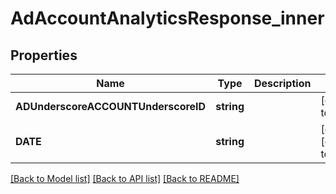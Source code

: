 # AdAccountAnalyticsResponse_inner

## Properties
Name | Type | Description | Notes
------------ | ------------- | ------------- | -------------
**ADUnderscoreACCOUNTUnderscoreID** | **string** |  | [default to null]
**DATE** | **string** |  | [optional] [default to null]

[[Back to Model list]](../README.md#documentation-for-models) [[Back to API list]](../README.md#documentation-for-api-endpoints) [[Back to README]](../README.md)


